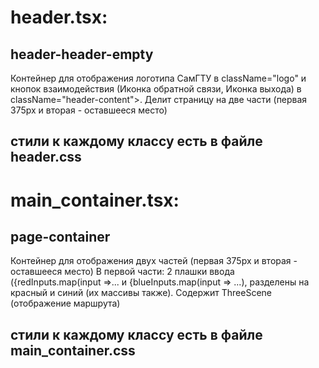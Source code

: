 # header.tsx:
## header-header-empty

Контейнер для отображения логотипа СамГТУ в className="logo" и кнопок взаимодействия (Иконка обратной связи, Иконка выхода) в className="header-content">.
Делит страницу на две части (первая 375px и вторая - оставшееся место)

## стили к каждому классу есть в файле header.css

# main_container.tsx:
## page-container

Контейнер для отображения двух частей (первая 375px и вторая - оставшееся место)
В первой части: 2 плашки ввода ({redInputs.map(input =>... и {blueInputs.map(input => ...), разделены на красный и синий (их массивы также). 
Содержит ThreeScene (отображение маршрута)

## стили к каждому классу есть в файле main_container.css


